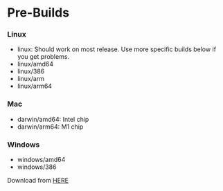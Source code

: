 # Pre-Builds #

### Linux ###

 - linux: Should work on most release. Use more specific builds below if you get problems.
 - linux/amd64
 - linux/386
 - linux/arm
 - linux/arm64

### Mac ###

- darwin/amd64: Intel chip
- darwin/arm64: M1 chip

### Windows ###

- windows/amd64
- windows/386


Download from [HERE](https://drive.google.com/drive/folders/1xEc0SG3745tnyagDM8c0UsjlH-HdoOku?usp=sharing)